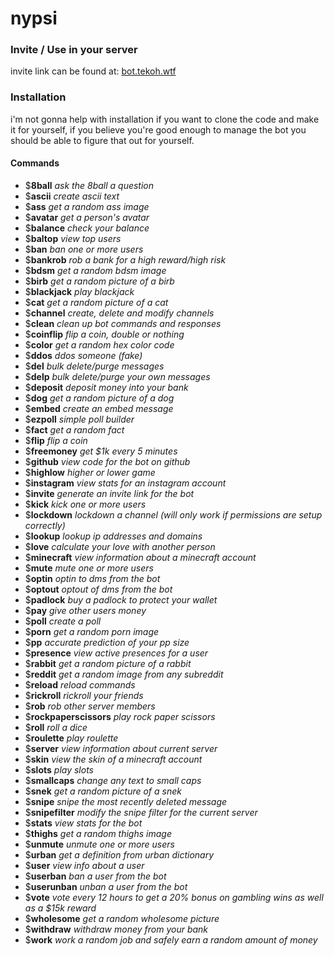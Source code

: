 # nypsi

### Invite / Use in your server
invite link can be found at: [bot.tekoh.wtf](http://bot.tekoh.wtf)

### Installation
i'm not gonna help with installation if you want to clone the code and make it for yourself, if you believe you're good enough to manage the bot you should be able to figure that out for yourself.

#### Commands
* $**8ball** *ask the 8ball a question*
* $**ascii** *create ascii text*
* $**ass** *get a random ass image*
* $**avatar** *get a person's avatar*
* $**balance** *check your balance*
* $**baltop** *view top users*
* $**ban** *ban one or more users*
* $**bankrob** *rob a bank for a high reward/high risk*
* $**bdsm** *get a random bdsm image*
* $**birb** *get a random picture of a birb*
* $**blackjack** *play blackjack*
* $**cat** *get a random picture of a cat*
* $**channel** *create, delete and modify channels*
* $**clean** *clean up bot commands and responses*
* $**coinflip** *flip a coin, double or nothing*
* $**color** *get a random hex color code*
* $**ddos** *ddos someone (fake)*
* $**del** *bulk delete/purge messages*
* $**delp** *bulk delete/purge your own messages*
* $**deposit** *deposit money into your bank*
* $**dog** *get a random picture of a dog*
* $**embed** *create an embed message*
* $**ezpoll** *simple poll builder*
* $**fact** *get a random fact*
* $**flip** *flip a coin*
* $**freemoney** *get $1k every 5 minutes*
* $**github** *view code for the bot on github*
* $**highlow** *higher or lower game*
* $**instagram** *view stats for an instagram account*
* $**invite** *generate an invite link for the bot*
* $**kick** *kick one or more users*
* $**lockdown** *lockdown a channel (will only work if permissions are setup correctly)*
* $**lookup** *lookup ip addresses and domains*
* $**love** *calculate your love with another person*
* $**minecraft** *view information about a minecraft account*
* $**mute** *mute one or more users*
* $**optin** *optin to dms from the bot*
* $**optout** *optout of dms from the bot*
* $**padlock** *buy a padlock to protect your wallet*
* $**pay** *give other users money*
* $**poll** *create a poll*
* $**porn** *get a random porn image*
* $**pp** *accurate prediction of your pp size*
* $**presence** *view active presences for a user*
* $**rabbit** *get a random picture of a rabbit*
* $**reddit** *get a random image from any subreddit*
* $**reload** *reload commands*
* $**rickroll** *rickroll your friends*
* $**rob** *rob other server members*
* $**rockpaperscissors** *play rock paper scissors*
* $**roll** *roll a dice*
* $**roulette** *play roulette*
* $**server** *view information about current server*
* $**skin** *view the skin of a minecraft account*
* $**slots** *play slots*
* $**smallcaps** *change any text to small caps*
* $**snek** *get a random picture of a snek*
* $**snipe** *snipe the most recently deleted message*
* $**snipefilter** *modify the snipe filter for the current server*
* $**stats** *view stats for the bot*
* $**thighs** *get a random thighs image*
* $**unmute** *unmute one or more users*
* $**urban** *get a definition from urban dictionary*
* $**user** *view info about a user*
* $**userban** *ban a user from the bot*
* $**userunban** *unban a user from the bot*
* $**vote** *vote every 12 hours to get a 20% bonus on gambling wins as well as a $15k reward*
* $**wholesome** *get a random wholesome picture*
* $**withdraw** *withdraw money from your bank*
* $**work** *work a random job and safely earn a random amount of money*
